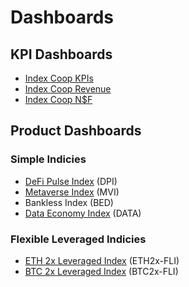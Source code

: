 # Dashboards

## KPI Dashboards

* [Index Coop KPIs](https://dune.xyz/jdcook/Index-Coop)
* [Index Coop Revenue](https://dune.xyz/jdcook/Index-Coop-Revenue)
* [Index Coop N$F](https://dune.xyz/anthonybowman/Index:-Net-Inflows-Monitoring)

## Product Dashboards

### Simple Indicies

* [DeFi Pulse Index](https://dune.xyz/jdcook/DPI) \(DPI\)
* [Metaverse Index](https://dune.xyz/jdcook/MVI) \(MVI\)
* Bankless Index \(BED\)
* [Data Economy Index](https://dune.xyz/jdcook/DATA) \(DATA\)

### Flexible Leveraged Indicies

* [ETH 2x Leveraged Index](https://dune.xyz/sidhemraj/ETH2x-FLI-Product-Dashboard) \(ETH2x-FLI\)
* [BTC 2x Leveraged Index](https://dune.xyz/sidhemraj/BTC2x-FLI-Product-DashBoard) \(BTC2x-FLI\)









